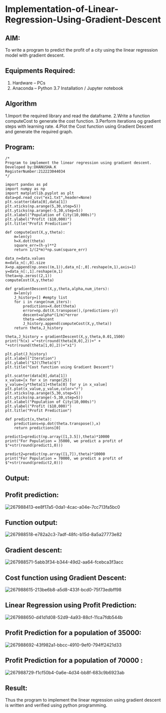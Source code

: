 # Implementation-of-Linear-Regression-Using-Gradient-Descent

## AIM:
To write a program to predict the profit of a city using the linear regression model with gradient descent.

## Equipments Required:
1. Hardware – PCs
2. Anaconda – Python 3.7 Installation / Jupyter notebook

## Algorithm
1.Import the required library and read the dataframe.
2.Write a function computeCost to generate the cost function.
3.Perform iterations og gradient steps with learning rate.
4.Plot the Cost function using Gradient Descent and generate the required graph.

## Program:
```
/*
Program to implement the linear regression using gradient descent.
Developed by:DHANUSHA.K
RegisterNumber:212223044034
*/

import pandas as pd
import numpy as np
import matplotlib.pyplot as plt
data=pd.read_csv("ex1.txt",header=None)
plt.scatter(data[0],data[1])
plt.xticks(np.arange(5,30,step=5))
plt.yticks(np.arange(-5,30,step=5))
plt.xlabel("Population of City(10,000s)")
plt.ylabel("Profit ($10,000)")
plt.title("Profit Prediction")

def computeCost(X,y,theta):
    m=len(y) 
    h=X.dot(theta) 
    square_err=(h-y)**2
    return 1/(2*m)*np.sum(square_err) 

data_n=data.values
m=data_n[:,0].size
X=np.append(np.ones((m,1)),data_n[:,0].reshape(m,1),axis=1)
y=data_n[:,1].reshape(m,1)
theta=np.zeros((2,1))
computeCost(X,y,theta) 

def gradientDescent(X,y,theta,alpha,num_iters):
    m=len(y)
    J_history=[] #empty list
    for i in range(num_iters):
        predictions=X.dot(theta)
        error=np.dot(X.transpose(),(predictions-y))
        descent=alpha*(1/m)*error
        theta-=descent
        J_history.append(computeCost(X,y,theta))
    return theta,J_history

theta,J_history = gradientDescent(X,y,theta,0.01,1500)
print("h(x) ="+str(round(theta[0,0],2))+" + "+str(round(theta[1,0],2))+"x1")

plt.plot(J_history)
plt.xlabel("Iteration")
plt.ylabel("$J(\Theta)$")
plt.title("Cost function using Gradient Descent")

plt.scatter(data[0],data[1])
x_value=[x for x in range(25)]
y_value=[y*theta[1]+theta[0] for y in x_value]
plt.plot(x_value,y_value,color="r")
plt.xticks(np.arange(5,30,step=5))
plt.yticks(np.arange(-5,30,step=5))
plt.xlabel("Population of City(10,000s)")
plt.ylabel("Profit ($10,000)")
plt.title("Profit Prediction")

def predict(x,theta):
    predictions=np.dot(theta.transpose(),x)
    return predictions[0]

predict1=predict(np.array([1,3.5]),theta)*10000
print("For Population = 35000, we predict a profit of $"+str(round(predict1,0)))

predict2=predict(np.array([1,7]),theta)*10000
print("For Population = 70000, we predict a profit of $"+str(round(predict2,0)))
```
## Output:

## Profit prediction:
![267988413-ee8f17a5-0da1-4cac-a04e-7cc713fa5bc0](https://github.com/Dhanusha17/Implementation-of-Linear-Regression-Using-Gradient-Descent/assets/151549957/65e97b20-5dcd-437f-9ff3-1a4650c9ee3e)

## Function output:
![267988518-e782a2c3-7adf-48fc-b15d-8a5a27773e82](https://github.com/Dhanusha17/Implementation-of-Linear-Regression-Using-Gradient-Descent/assets/151549957/3d16f84d-0020-46f2-bd48-8062eb2de3e3)

## Gradient descent:
![267988571-5abb3f34-b344-49d2-aa64-fcebca3f3acc](https://github.com/Dhanusha17/Implementation-of-Linear-Regression-Using-Gradient-Descent/assets/151549957/b84993c2-fd3c-4c49-9f9e-9cca68f425ca)

## Cost function using Gradient Descent:
![267988615-213be6b8-a5d8-433f-bcd0-75f73edbff98](https://github.com/Dhanusha17/Implementation-of-Linear-Regression-Using-Gradient-Descent/assets/151549957/f6da70a2-9d2f-45fb-b71c-f36b6ade62de)

## Linear Regression using Profit Prediction:
![267988650-d41d1d08-52d9-4a93-88cf-11ca7fdb544b](https://github.com/Dhanusha17/Implementation-of-Linear-Regression-Using-Gradient-Descent/assets/151549957/d5a61fa0-8493-4004-8be3-2e33d7810dad)

## Profit Prediction for a population of 35000:
![267988692-43f982a1-bbcc-4910-9ef0-794ff2421d33](https://github.com/Dhanusha17/Implementation-of-Linear-Regression-Using-Gradient-Descent/assets/151549957/0a49bd70-1ad7-44b5-8a5b-ae1554747717)

## Profit Prediction for a population of 70000 :
![267988729-f1cf50b4-0a6e-4d34-bb8f-683c9b6923ab](https://github.com/Dhanusha17/Implementation-of-Linear-Regression-Using-Gradient-Descent/assets/151549957/501877b6-b07d-4fec-b4f3-0ba089d0847f)




## Result:
Thus the program to implement the linear regression using gradient descent is written and verified using python programming.
